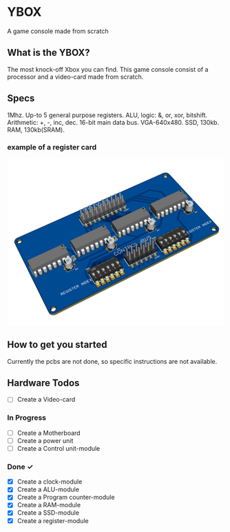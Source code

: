 # YBOX
A game console made from scratch

## What is the YBOX?
The most knock-off Xbox you can find. This game console consist of a processor and a video-card made from scratch.

## Specs
1Mhz.
Up-to 5 general purpose registers.
ALU, logic: &, or, xor, bitshift. Arithmetic: +, -, inc, dec.
16-bit main data bus.
VGA-640x480.
SSD, 130kb.
RAM, 130kb(SRAM).

### example of a register card
![register](/reg_pcb.png)

## How to get you started
Currently the pcbs are not done, so specific instructions are not available.

## Hardware Todos

- [ ]  Create a Video-card 

### In Progress

- [ ]  Create a Motherboard  
- [ ]  Create a power unit
- [ ]  Create a Control unit-module

### Done ✓
- [x]  Create a clock-module
- [x]  Create a ALU-module  
- [x]  Create a Program counter-module  
- [x]  Create a RAM-module  
- [x]  Create a SSD-module  
- [x]  Create a register-module 
